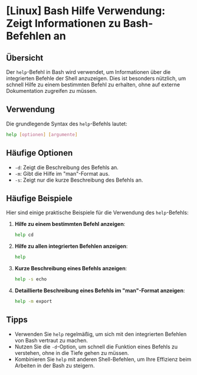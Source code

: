 # [Linux] Bash Hilfe Verwendung: Zeigt Informationen zu Bash-Befehlen an

## Übersicht
Der `help`-Befehl in Bash wird verwendet, um Informationen über die integrierten Befehle der Shell anzuzeigen. Dies ist besonders nützlich, um schnell Hilfe zu einem bestimmten Befehl zu erhalten, ohne auf externe Dokumentation zugreifen zu müssen.

## Verwendung
Die grundlegende Syntax des `help`-Befehls lautet:

```bash
help [optionen] [argumente]
```

## Häufige Optionen
- `-d`: Zeigt die Beschreibung des Befehls an.
- `-m`: Gibt die Hilfe im "man"-Format aus.
- `-s`: Zeigt nur die kurze Beschreibung des Befehls an.

## Häufige Beispiele
Hier sind einige praktische Beispiele für die Verwendung des `help`-Befehls:

1. **Hilfe zu einem bestimmten Befehl anzeigen**:
   ```bash
   help cd
   ```

2. **Hilfe zu allen integrierten Befehlen anzeigen**:
   ```bash
   help
   ```

3. **Kurze Beschreibung eines Befehls anzeigen**:
   ```bash
   help -s echo
   ```

4. **Detaillierte Beschreibung eines Befehls im "man"-Format anzeigen**:
   ```bash
   help -m export
   ```

## Tipps
- Verwenden Sie `help` regelmäßig, um sich mit den integrierten Befehlen von Bash vertraut zu machen.
- Nutzen Sie die `-d`-Option, um schnell die Funktion eines Befehls zu verstehen, ohne in die Tiefe gehen zu müssen.
- Kombinieren Sie `help` mit anderen Shell-Befehlen, um Ihre Effizienz beim Arbeiten in der Bash zu steigern.
